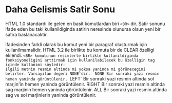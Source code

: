 # Daha Gelismis Satir Sonu

HTML 1.0 standardi ile gelen en basit komutlardan biri `<BR>`
dir. Satir sonunu ifade eden bu taki kullanildiginda satirin neresinde
olunursa olsun yeni bir satira baslanacaktir. <P> ifadesinden farkli
olarak bu komut yeni bir paragraf olusturmak için
kullanilmamalidir. HTML 3.2 ile birlikte bu komuta bir de CLEAR
özelligi eklendi. `<BR> komutunun resimlerle birlikte kullanildiginda
fonksiyoneligini arttirmak için kullanilabilecek bu özelligin tag
içinde kullanimi söyledir: `<BR CLEAR=NONE|LEFT|RIGHT|ALL>` Ilgili
metnin resmin altinda mi yoksa yaninda mi görünecegini
belirler. Varsayilan degeri NONE'dir.  NONE Bir sonraki yazi resmin
hemen yaninda görüntülenir.  `LEFT` Bir sonraki yazi resmin altinda sol
marjin'in hemen yaninda görüntülenir.  RIGHT Bir sonraki yazi resmin
altinda sag marjinin hemen yaninda görüntülenir.  ALL Bir sonraki yazi
resmin altinda sag ve sol marjinlerin yaninda görüntülenir.




